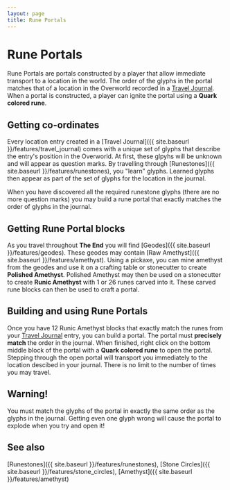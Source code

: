 ```yaml
---
layout: page
title: Rune Portals
---
```


# Rune Portals

Rune Portals are portals constructed by a player that allow immediate transport to a location in the world.  The order of the glyphs in the portal matches that of a location in the Overworld recorded in a [Travel Journal]({{site.baseurl}}/features/travel_journal).  When a portal is constructed, a player can ignite the portal using a **Quark colored rune**.  

## Getting co-ordinates

Every location entry created in a [Travel Journal]({{ site.baseurl }}/features/travel_journal) comes with a unique set of glyphs that describe the entry's position in the Overworld.  At first, these glpyhs will be unknown and will appear as question marks.  By travelling through [Runestones]({{ site.baseurl }}/features/runestones), you "learn" glyphs.  Learned glyphs then appear as part of the set of glyphs for the location in the journal.

When you have discovered all the required runestone glyphs (there are no more question marks) you may build a rune portal that exactly matches the order of glyphs in the journal.

## Getting Rune Portal blocks

As you travel throughout **The End** you will find [Geodes]({{ site.baseurl }}/features/geodes).  These geodes may contain [Raw Amethyst]({{ site.baseurl }}/features/amethyst).  Using a pickaxe, you can mine amethyst from the geodes and use it on a crafting table or stonecutter to create **Polished Amethyst**.  Polished Amethyst may then be used on a stonecutter to create **Runic Amethyst** with 1 or 26 runes carved into it.  These carved rune blocks can then be used to craft a portal.

## Building and using Rune Portals

Once you have 12 Runic Amethyst blocks that exactly match the runes from your [Travel Journal]({{site.baseurl}}/features/travel_journal) entry, you can build a portal.  The portal must **precisely match** the order in the journal.  When finished, right click on the bottom middle block of the portal with a **Quark colored rune** to open the portal.  Stepping through the open portal will transport you immediately to the location descibed in your journal.  There is no limit to the number of times you may travel.

## Warning!

You must match the glyphs of the portal in exactly the same order as the glyphs in the journal.  Getting even one glyph wrong will cause the portal to explode when you try and open it!  

## See also

[Runestones]({{ site.baseurl }}/features/runestones), [Stone Circles]({{ site.baseurl }}/features/stone_circles), [Amethyst]({{ site.baseurl }}/features/amethyst)
